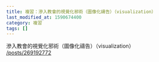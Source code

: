 ```yaml
---
title: 複習：滲入教會的視覺化邪術（圖像化禱告）（visualization）
last_modified_at: 1590674400
category: 複習
tags: []
---
```


<p>滲入教會的視覺化邪術（圖像化禱告）（visualization）<br>
<a href="/posts/269192772" target="_blank">/posts/269192772</a></p>

<p>&nbsp;</p>

